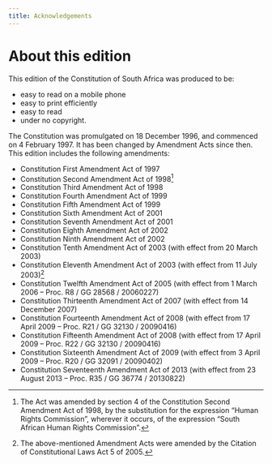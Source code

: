 ```yaml
---
title: Acknowledgements
---
```


# About this edition

This edition of the Constitution of South Africa was produced to be:

*	easy to read on a mobile phone
*	easy to print efficiently
*	easy to read
*	under no copyright.

The Constitution was promulgated on 18 December 1996, and commenced on 4 February 1997. It has been changed by Amendment Acts since then. This edition includes the following amendments:

*	Constitution First Amendment Act of 1997
*	Constitution Second Amendment Act of 1998[^1]
*	Constitution Third Amendment Act of 1998
*	Constitution Fourth Amendment Act of 1999
*	Constitution Fifth Amendment Act of 1999
*	Constitution Sixth Amendment Act of 2001
*	Constitution Seventh Amendment Act of 2001
*	Constitution Eighth Amendment Act of 2002
*	Constitution Ninth Amendment Act of 2002
*	Constitution Tenth Amendment Act of 2003 (with effect from 20 March 2003)
*	Constitution Eleventh Amendment Act of 2003 (with effect from 11 July 2003)[^2]
*	Constitution Twelfth Amendment Act of 2005 (with effect from 1 March 2006 – Proc. R8 / GG 28568 / 20060227)
*	Constitution Thirteenth Amendment Act of 2007 (with effect from 14 December 2007)
*	Constitution Fourteenth Amendment Act of 2008 (with effect from 17 April 2009 – Proc. R21 / GG 32130 / 20090416)
*	Constitution Fifteenth Amendment Act of 2008 (with effect from 17 April 2009 – Proc. R22 / GG 32130 / 20090416)
*	Constitution Sixteenth Amendment Act of 2009 (with effect from 3 April 2009 – Proc. R20 / GG 32091 / 20090402)
*	Constitution Seventeenth Amendment Act of 2013 (with effect from 23 August 2013 – Proc. R35 / GG 36774 / 20130822)

[^1]: The Act was amended by section 4 of the Constitution Second Amendment Act of 1998, by the substitution for the expression “Human Rights Commission”, wherever it occurs, of the expression “South African Human Rights Commission”.

[^2]: The above-mentioned Amendment Acts were amended by the Citation of Constitutional Laws Act 5 of 2005.
